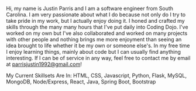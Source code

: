 Hi, my name is Justin Parris and I am a software engineer from South Carolina. I am very passionate about what I do because not only do I try to take pride in my work, but I actually enjoy doing it. I honed and crafted my skills through the many many hours that I've put daily into Coding Dojo. I've worked on my own but I've also collaborated and worked on many projects with other people and nothing brings me more enjoyment than seeing an idea brought to life whether it be my own or someone else's. In my free time I enjoy learning things, mainly about code but I can usually find anything interesting. If I can be of service in any way, feel free to contact me by email at [parrisjustin1992@gmail.com](parrisjustin1992@gmail.com)!

My Current Skillsets Are In: HTML, CSS, Javascript, Python, Flask, MySQL, MongoDB, Node/Express, React, Java, Spring Boot, Bootstrap
